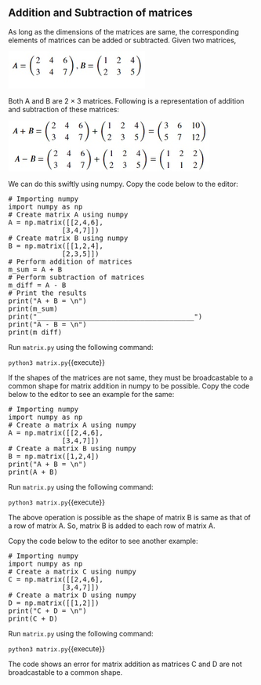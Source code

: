 ## Addition and Subtraction of matrices
As long as the dimensions of the matrices are same, the corresponding elements of matrices can be added or subtracted. Given two matrices,

![Matrix Addition and Subtraction 1](./assets/mataddsub1.jpg)

Both A and B are 2 × 3 matrices. Following is a representation of addition and subtraction of these matrices:

![Matrix Addition and Subtraction 2](./assets/mataddsub2.jpg)

We can do this swiftly using numpy. Copy the code below to the editor:

<pre class="file" data-filename="matrix.py" data-target="replace">
# Importing numpy
import numpy as np
# Create matrix A using numpy
A = np.matrix([[2,4,6],
             [3,4,7]])
# Create matrix B using numpy
B = np.matrix([[1,2,4],
             [2,3,5]])
# Perform addition of matrices
m_sum = A + B
# Perform subtraction of matrices
m_diff = A - B
# Print the results
print("A + B = \n")
print(m_sum)
print("______________________________________")
print("A - B = \n")
print(m_diff)
</pre>

Run `matrix.py` using the following command:

`python3 matrix.py`{{execute}}

If the shapes of the matrices are not same, they must be broadcastable to a common shape for matrix addition in numpy to be possible. Copy the code below to the editor to see an example for the same:

<pre class="file" data-filename="matrix.py" data-target="replace">
# Importing numpy
import numpy as np
# Create a matrix A using numpy
A = np.matrix([[2,4,6],
             [3,4,7]])
# Create a matrix B using numpy             
B = np.matrix([1,2,4])
print("A + B = \n")
print(A + B)
</pre>

Run `matrix.py` using the following command:

`python3 matrix.py`{{execute}}

The above operation is possible as the shape of matrix B is same as that of a row of matrix A. So, matrix B is added to each row of matrix A. 

Copy the code below to the editor to see another example:

<pre class="file" data-filename="matrix.py" data-target="replace">
# Importing numpy
import numpy as np
# Create a matrix C using numpy
C = np.matrix([[2,4,6],
             [3,4,7]])
# Create a matrix D using numpy
D = np.matrix([[1,2]])
print("C + D = \n")
print(C + D)
</pre>

Run `matrix.py` using the following command:

`python3 matrix.py`{{execute}}

The code shows an error for matrix addition as matrices C and D are not broadcastable to a common shape.